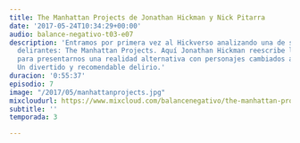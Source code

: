 ```yaml
---
title: The Manhattan Projects de Jonathan Hickman y Nick Pitarra
date: '2017-05-24T10:34:29+00:00'
audio: balance-negativo-t03-e07
description: 'Entramos por primera vez al Hickverso analizando una de sus obras más
  delirantes: The Manhattan Projects. Aquí Jonathan Hickman reescribe la Historia
  para presentarnos una realidad alternativa con personajes cambiados a cómo los conocemos.
  Un divertido y recomendable delirio.'
duracion: '0:55:37'
episodio: 7
image: "/2017/05/manhattanprojects.jpg"
mixcloudurl: https://www.mixcloud.com/balancenegativo/the-manhattan-projects-de-jonathan-hickman-y-nick-pitarra/
subtitle: ''
temporada: 3

---
```


